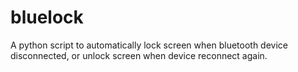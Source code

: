 # bluelock
A python script to automatically lock screen when bluetooth device disconnected, or unlock screen when device reconnect again.
